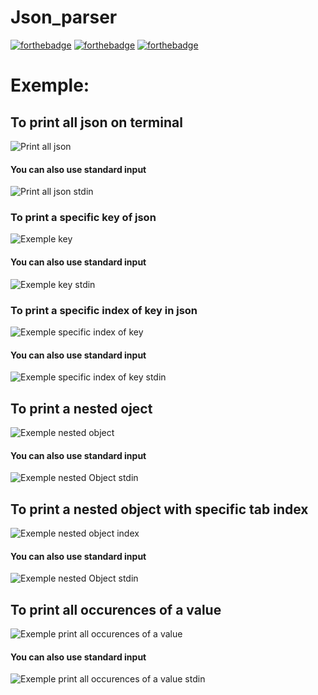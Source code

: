 # Json_parser

[![forthebadge](./assets/svg/made-with-rust.svg)](https://www.rust-lang.org/)
[![forthebadge](./assets/svg/use-asciinema.svg)](https://asciinema.org/)
[![forthebadge](./assets/svg/uses-badges.svg)](https://forthebadge.com)

# Exemple: 

## To print all json on terminal
![Print all json](./assets/gifs/print_all_json.gif)

#### You can also use standard input

![Print all json stdin](./assets/gifs/print_all_json_stdin.gif)

### To print a specific key of json
![Exemple key](./assets/gifs/json_key_exemple.gif)

#### You can also use standard input

![Exemple key stdin](./assets/gifs/json_key_exemple_stdin.gif)

### To print a specific index of key in json
![Exemple specific index of key](./assets/gifs/json_key_index_exemple.gif)

#### You can also use standard input

![Exemple specific index of key stdin](./assets/gifs/json_key_index_exemple_stdin.gif)

## To print a nested oject
![Exemple nested object](./assets/gifs/json_nested_object.gif)

#### You can also use standard input

![Exemple nested Object stdin](./assets/gifs/json_nested_object_stdin.gif)

## To print a nested object with specific tab index
![Exemple nested object index](./assets/gifs/json_nested_object_index.gif)

#### You can also use standard input

![Exemple nested Object stdin](./assets/gifs/json_nested_object_index_stdin.gif)

## To print all occurences of a value
![Exemple print all occurences of a value](./assets/gifs/json_all_occurences_value.gif)

#### You can also use standard input

![Exemple print all occurences of a value stdin](./assets/gifs/json_all_occurences_value_stdin.gif)